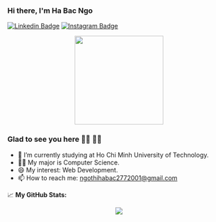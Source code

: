### Hi there, I'm Ha Bac Ngo <img src="https://media.giphy.com/media/hvRJCLFzcasrR4ia7z/giphy.gif" width="10px">

[![Linkedin Badge](https://img.shields.io/badge/-LinkedIn-0e76a8?style=flat-square&logo=Linkedin&logoColor=white)](https://linkedin.com/in/ha-bac-ngo-84036a209)
[![Instagram Badge](https://img.shields.io/badge/-Instagram-e4405f?style=flat-square&logo=Instagram&logoColor=white)](https://instagram.com/_hbng21_/)

<div id="header" align="center">
  <img src="https://media.giphy.com/media/NgurY1o4z080Jfoyzw/giphy.gif" width="200"/>
</div>

### Glad to see you here :ok_woman:	:ok_woman:	
- 🔭 I’m currently studying at Ho Chi Minh University of Technology.
- :woman_technologist:	My major is Computer Science.
- 😄 My interest: Web Development.
- 📫 How to reach me: ngothihabac2772001@gmail.com

📈 **My GitHub Stats:**
<div id="stat" align="center">
  <img src="https://github-readme-stats.vercel.app/api?username=hbngo21&show_icons=true&theme=merko"/>
</div>



<!-- [![Top Langs](https://github-readme-stats.vercel.app/api/top-langs/?username=hbngo21&layout=compact)](https://github.com/anuraghazra/github-readme-stats)    &nbsp; &nbsp; &nbsp; &nbsp;    --> 

<!--
**hbngo21/hbngo21** is a ✨ _special_ ✨ repository because its `README.md` (this file) appears on your GitHub profile.

Here are some ideas to get you started:

- 🔭 I’m currently working on ...
- 🌱 I’m currently learning ...
- 👯 I’m looking to collaborate on ...
- 🤔 I’m looking for help with ...
- 💬 Ask me about ...
- 📫 How to reach me: ...
- 😄 Pronouns: ...
- ⚡ Fun fact: ...
-->
